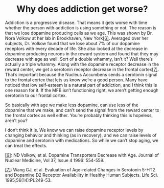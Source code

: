 <center><h1>Why does addiction get worse?</h1></center>

Addiction is a progressive disease. That means it gets worse with time whether the person with addiction is using something or not. The reason is that we lose dopamine producing cells as we age. This was shown by Dr. Nora Volkow at her lab in Brookhaven, New York<a name="ref6" href="#foot6">[6]</a>. Averaged over her subjects, Dr. Volkow found that we lose about 7% of our dopamine receptors with every decade of life. She also looked at the decrease in dopamine producing neurons in the reward system and found that they may decrease with age as well. Sort of a double whammy, isn’t it? Well there’s actually a triple whammy. Along with the dopamine receptor decrease in the reward center, we get a serotonin receptor decrease in the frontal cortex<a name="ref7" href="#foot7">[7]</a>. That’s important because the Nucleus Accumbens sends a serotonin signal to the frontal cortex that lets us know we’re a good person. Many have noticed that low self-esteem is a natural part of addiction, and I think this is one reason for it. If the MFB isn’t functioning right, we aren’t getting enough serotonin to our frontal cortex.

So basically with age we make less dopamine, can use less of the dopamine that we make, and can’t send the signal from the reward center to the frontal cortex as well either. You’re probably thinking this is hopeless, aren’t you?

I don’t think it is. We know we can raise dopamine receptor levels by changing behavior and thinking (as in recovery), and we can raise levels of dopamine and serotonin with medications. So while we can’t stop aging, we can treat the effects.

<a name="foot6" href="#ref6">[6]</a>: ND Volkow, et al. Dopamine Transporters Decrease with Age. Journal of Nuclear Medicine, Vol 37, Issue 4 1996: 554-559.

<a name="foot7" href="#ref7">[7]</a>: Wang GJ, et al. Evaluation of Age-related Changes in Serotonin 5-HT2 and Dopamine D2 Receptor Availability in Healthy Human Subjects. Life Sci. 1995;56(14):PL249-53.

